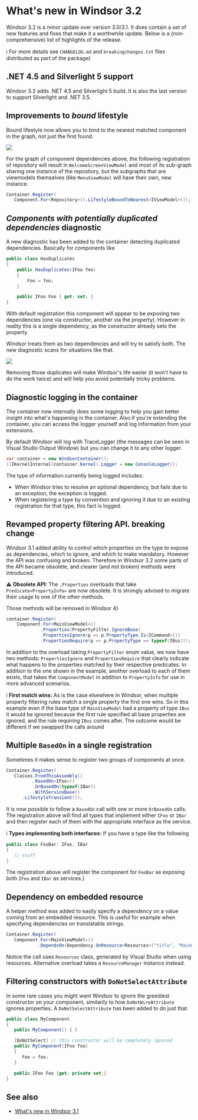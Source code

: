 # What's new in Windsor 3.2

Windsor 3.2 is a minor update over version 3.0/3.1. It does contain a set of new features and fixes that make it a worthwhile update. Below is a (non-comprehensive) list of highlights of the release.

:information_source: For more details see `CHANGELOG.md` and `breakingchanges.txt` files distributed as part of the package)

## .NET 4.5 and Silverlight 5 support

Windsor 3.2 adds .NET 4.5 and Silverlight 5 build. It is also the last version to support Silverlight and .NET 3.5.

## Improvements to *bound* lifestyle

Bound lifestyle now allows you to bind to the nearest matched component in the graph, not just the first found.

![](images/graph-bound.png)

For the graph of component dependencies above, the following registration of repository will result in `WelcomeScreenViewModel` and most of its sub-graph sharing one instance of the repository, but the subgraphs that are viewmodels themselves (like `MenuViewModel` will have their own, new instance.

```csharp
Container.Register(
   Component.For<Repository>().LifestyleBoundToNearest<IViewModel>());
```

## *Components with potentially duplicated dependencies* diagnostic

A new diagnostic has been added to the container detecting duplicated dependencies. Basically for components like

```csharp
public class HasDuplicates
{
	public HasDuplicates(IFoo foo)
	{
		Foo = foo;
	}

	public IFoo Foo { get; set; }
}
```

With default registration this component will appear to be exposing two dependencies (one via constructor, another via the property). However in reality this is a single dependency, as the constructor already sets the property.

Windsor treats them as two dependencies and will try to satisfy both. The new diagnostic scans for situations like that.

![](images/debugger-view-duplicate-dependency.png)

Removing those duplicates will make Windsor's life easier (it won't have to do the work twice) and will help you avoid potentially tricky problems.

## Diagnostic logging in the container

The container now internally does some logging to help you gain better insight into what's happening in the container. Also if you're extending the container, you can access the logger yourself and log information from your extensions.

By default Windsor will log with TraceLogger (the messages can be seen in Visual Studio Output Window) but you can change it to any other logger.

```csharp
var container = new WindsorContainer();
((IKernelInternal)container.Kernel).Logger = new ConsoleLogger();
```

The type of information currently being logged includes:

* When Windsor tries to resolve an optional dependency, but fails due to an exception, the exception is logged.
* When registering a type by convention and ignoring it due to an existing registration for that type, this fact is logged.

## Revamped property filtering API. **breaking change**

Windsor 3.1 added ability to control which properties on the type to expose as dependencies, which to ignore, and which to make mandatory. However the API was confusing and broken. Therefore in Windsor 3.2 some parts of the API became obsolete, and clearer (and not broken) methods were introduced.

:warning: **Obsolete API:** The `.Properties` overloads that take `Predicate<PropertyInfo>` are now obsolete. It is strongly advised to migrate their usage to one of the other methods.

Those methods will be removed in Windsor 4}

```csharp
container.Register(
	Component.For<MainViewModel>()
			 .Properties(PropertyFilter.IgnoreBase)
			 .PropertiesIgnore(p => p.PropertyType.Is<ICommand>())
			 .PropertiesRequire(p => p.PropertyType == typeof(IBus)));
```

In addition to the overload taking `PropertyFilter` enum value, we now have two methods: `PropertiesIgnore` and `PropertiesRequire` that clearly indicate what happens to the properties matched by their respective predicates. In addition to the one shown in the example, another overload to each of them exists, that takes the `ComponentModel` in addition to `PropertyInfo` for use in more advanced scenarios.

:information_source: **First match wins:** As is the case elsewhere in Windsor, when multiple property filtering rules match a single property the first one wins. So in this example even if the base type of `MainViewModel` had a property of type `IBus` it would be ignored because the first rule specified all base properties are ignored, and the rule requiring `IBus` comes after. The outcome would be different if we swapped the calls around

## Multiple `BasedOn` in a single registration

Sometimes it makes sense to register two groups of components at once.

```csharp
Container.Register(
   Classes.FromThisAssembly()
          .BasedOn<IFoo>()
          .OrBasedOn(typeof(IBar))
          .WithServiceBase()
	  .LifestyleTransient());
```

It is now possible to follow a `BasedOn` call with one or more `OrBasedOn` calls. The registration above will find all types that implement either `IFoo` or `IBar` and then register each of them with the appropriate interface as the service.

:information_source: **Types implementing both interfaces:** If you have a type like the following

```csharp
public class FooBar: IFoo, IBar
{
   // stuff
}
```

The registration above will register the component for `FooBar` as exposing both `IFoo` and `IBar` as services.}

## Dependency on embedded resource

A helper method was added to easily specify a dependency on a value coming from an embedded resource. This is useful for example when specifying dependencies on translatable strings.

```csharp
Container.Register(
   Component.For<MainViewModel>()
            .DependsOn(Dependency.OnResource<Resources>("title", "MainWindowTitle")));
```

Notice the call uses `Resources` class, generated by VIsual Studio when using resources. Alternative overload takes a `ResourceManager` instance instead.

## Filtering constructors with `DoNotSelectAttribute`

In some rare cases you might want Windsor to ignore the greediest constructor on your component, similarily to how `DoNotWireAttribute` ignores properties. A `DoNotSelectAttribute` has been added to do just that.

```csharp
public class MyComponent
{
   public MyComponent() { }

   [DoNotSelect] // this constructor will be completely ignored
   public MyComponent(IFoo foo)
   {
      Foo = foo;
   }

   public IFoo Foo {get; private set;}
}
```

## See also

* [What's new in Windsor 3.1](whats-new-3.1.md)
